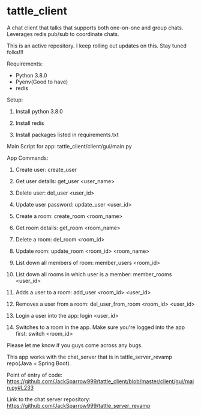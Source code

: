 # tattle_client
A chat client that talks that supports both one-on-one and group chats. Leverages redis pub/sub to coordinate chats.

This is an active repository. I keep rolling out updates on this. Stay tuned folks!!!

Requirements:

  - Python 3.8.0
  - Pyenv(Good to have)
  - redis
  
Setup:
  
1. Install python 3.8.0

2. Install redis

3. Install packages listed in requirements.txt


Main Script for app: tattle_client/client/gui/main.py


App Commands:

1. Create user: create_user <user> <password>

2. Get user details: get_user <user_name>

3. Delete user: del_user <user_id>

4. Update user password: update_user <user_id> <user-name> <new password>

5. Create a room: create_room <room_name>

6. Get room details: get_room <room_name>

7. Delete a room: del_room <room_id>

8. Update room: update_room <room_id> <room_name>

9. List down all members of room: member_users <room_id>

10. List down all rooms in which user is a member: member_rooms <user_id>

11. Adds a user to a room: add_user <room_id> <user_id>

12. Removes a user from a room: del_user_from_room <room_id> <user_id>

13. Login a user into the app: login <user_id> <password>

14. Switches to a room in the app. Make sure you're logged into the app first: switch <room_id>

Please let me know if you guys come across any bugs.

This app works with the chat_server that is in tattle_server_revamp repo(Java + Spring Boot).

Point of entry of code: https://github.com/JackSparrow999/tattle_client/blob/master/client/gui/main.py#L233

Link to the chat server repository: https://github.com/JackSparrow999/tattle_server_revamp
